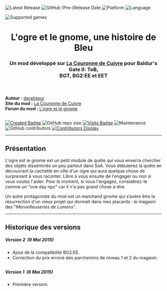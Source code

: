 
![Latest Release](https://img.shields.io/github/v/release/GwendolyneFreddy/L-Ogre-et-le-Gnome?include_prereleases&color=gold)<a name="top" id="top"> </a>
![GitHub (Pre-)Release Date](https://img.shields.io/github/release-date-pre/GwendolyneFreddy/L-Ogre-et-le-Gnome?color=gold&label=date)
![Platform](https://img.shields.io/static/v1?label=plateformes&message=windows%20%7C%20macOS%20%7C%20linux%20%7C%20Project%20Infinity&color=informational)
![Language](https://img.shields.io/static/v1?label=langues&message=Fran%C3%A7ais&color=limegreen)

![Supported games](https://img.shields.io/static/v1?label=jeux%20support%C3%A9s&message=BGII:ToB%20%7C%20BGT%20%7C%20BG2%3AEE%20%7C%20EET&color=dodgerblue)


<div align="center"><h1>L'ogre et le gnome, une histoire de Bleu</h1>

<h3>Un mod développé sur <a href="https://www.baldursgateworld.fr">La Couronne de Cuivre</a> pour Baldur's Gate II: ToB,<br>
BGT, BG2:EE et EET<h3>
</div><br>

**Auteur :** <a href="https://www.baldursgateworld.fr/lacouronne/members/deratiseur.html">deratiseur</a>  
**Site du mod :** <a href="https://www.baldursgateworld.fr/lacouronne/modules-crees-ou-en-cours-de-developpement/">La Couronne de Cuivre</a>  
**Forum du mod :** <a href="https://www.baldursgateworld.fr/lacouronne/l-ogre-et-le-gnome/">L'ogre et le gnome</a>

## 

[![Created Badge](https://badges.pufler.dev/created/GwendolyneFreddy/L-Ogre-et-le-Gnome?style=plastic&label=cr%C3%A9ation)](https://badges.pufler.dev)
![GitHub repo size](https://img.shields.io/github/repo-size/GwendolyneFreddy/L-Ogre-et-le-Gnome?style=plastic&label=taille)
[![Visits Badge](https://badges.pufler.dev/visits/GwendolyneFreddy/L-Ogre-et-le-Gnome?color=cyan&style=plastic&label=visites)](https://badges.pufler.dev) 
![Maintenance](https://img.shields.io/static/v1?label=maintenu%20%3F&message=oui&color=greenlight&style=plastic)
![GitHub contributors](https://img.shields.io/github/contributors/GwendolyneFreddy/L-Ogre-et-le-Gnome?color=blueviolet&label=contributeurs&style=plastic) [![Contributors Display](https://badges.pufler.dev/contributors/GwendolyneFreddy/L-Ogre-et-le-Gnome?size=30&padding=5&bots=true)](https://badges.pufler.dev)


<hr>


## <a name="intro" id="intro"></a>Présentation

L'ogre est le gnome est un petit module de quête qui vous enverra chercher des objets disséminés un peu partout dans SoA. Vous débuterez la quête en découvrant la cachette en ville d'un ogre qui aura quelque chose de surprenant à vous raconter. Libre à vous ensuite de l'engager ou non si vous voulez l'aider. Pour le moment, si vous l'engagez, considérez-le comme un "one day npc" car il n'a pas grand chose à dire.

Un autre protagoniste du mod est un marchand gnome qui s’avère être la résurrection d'un vieux projet qui dormait dans mes placards : le magasin des "*Merveilleuseries de Lumens*".


<hr>


## <a name="versions" id="versions"></a>Historique des versions

##### Version 2 &nbsp;(9 Mai 2015)

- Ajout de la compatibilité BG2:EE.
- Correction du prix erroné des parchemins de niveau 1 et 2 du magasin.

## 

##### Version 1 &nbsp;(6 Mai 2015)

- Première version.
